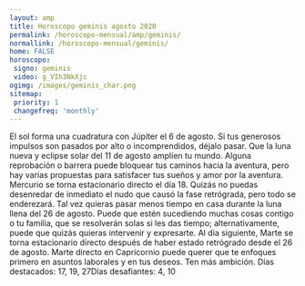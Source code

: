 ```yaml
---
layout: amp
title: Horoscopo geminis agosto 2020 
permalink: /horoscopo-mensual/amp/geminis/
normallink: /horoscopo-mensual/geminis/
home: FALSE
horoscopo:
 signo: geminis
 video: g_VIh3NkXjc
ogimg: /images/geminis_char.png
sitemap:
 priority: 1
 changefreq: 'monthly'
---
```



El sol forma una cuadratura con Júpiter el 6 de agosto. Si tus generosos impulsos son pasados por alto o incomprendidos, déjalo pasar. Que la luna nueva y eclipse solar del 11 de agosto amplíen tu mundo. Alguna reprobación o barrera puede bloquear tus caminos hacia la aventura, pero hay varias propuestas para satisfacer tus sueños y amor por la aventura. Mercurio se torna estacionario directo el día 18. Quizás no puedas desenredar de inmediato el nudo que causó la fase retrógrada, pero todo se enderezará. Tal vez quieras pasar menos tiempo en casa durante la luna llena del 26 de agosto. Puede que estén sucediendo muchas cosas contigo o tu familia, que se resolverán solas si les das tiempo; alternativamente, puede que quizás quieras intervenir y expresarte. Al día siguiente, Marte se torna estacionario directo después de haber estado retrógrado desde el 26 de agosto. Marte directo en Capricornio puede querer que te enfoques primero en asuntos laborales y en tus deseos. Ten más ambición. Días destacados: 17, 19, 27Días desafiantes: 4, 10</div>